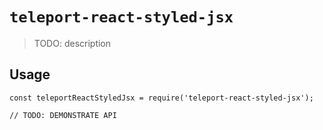 # `teleport-react-styled-jsx`

> TODO: description

## Usage

```
const teleportReactStyledJsx = require('teleport-react-styled-jsx');

// TODO: DEMONSTRATE API
```
